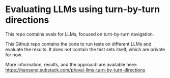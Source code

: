 # Evaluating LLMs using turn-by-turn directions

This repo contains evals for LLMs, focused on turn-by-turn navigation.

This Github repo contains the code to run tests on different LLMs and evaluate the results. It does not contain the test sets itself, which are private for now.

More information, results, and the approach are available here: https://hansenq.substack.com/p/eval-llms-turn-by-turn-directions
